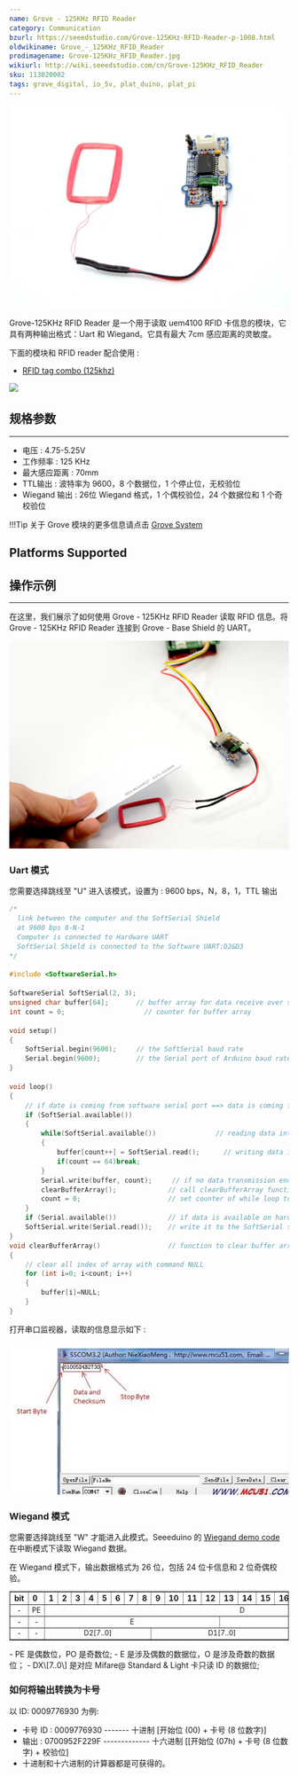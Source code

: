 ```yaml
---
name: Grove - 125KHz RFID Reader
category: Communication
bzurl: https://seeedstudio.com/Grove-125KHz-RFID-Reader-p-1008.html
oldwikiname: Grove_-_125KHz_RFID_Reader
prodimagename: Grove-125KHz_RFID_Reader.jpg
wikiurl: http://wiki.seeedstudio.com/cn/Grove-125KHz_RFID_Reader
sku: 113020002
tags: grove_digital, io_5v, plat_duino, plat_pi
---
```


![](https://raw.githubusercontent.com/SeeedDocument/Grove-125KHz_RFID_Reader/master/img/Grove-125KHz_RFID_Reader.jpg)

Grove-125KHz RFID Reader 是一个用于读取 uem4100 RFID 卡信息的模块，它具有两种输出格式：Uart 和 Wiegand。它具有最大 7cm 感应距离的灵敏度。

下面的模块和 RFID reader 配合使用 :

-   [RFID tag combo (125khz)](https://item.taobao.com/item.htm?spm=a230r.1.14.15.20f4ea6G5RBQG&id=45673403608&ns=1&abbucket=1#detail)

[![](https://github.com/SeeedDocument/wiki_chinese/raw/master/docs/images/click_to_buy.PNG)](https://item.taobao.com/item.htm?spm=a230r.1.14.16.51654862Yh5Xft&id=45783832978&ns=1&abbucket=1#detail)

## 规格参数
--------------

-   电压 : 4.75-5.25V
-   工作频率 : 125 KHz
-   最大感应距离 : 70mm
-   TTL输出 : 波特率为 9600，8 个数据位，1 个停止位，无校验位
-   Wiegand 输出 : 26位 Wiegand 格式，1 个偶校验位，24 个数据位和 1 个奇校验位

!!!Tip
    关于 Grove 模块的更多信息请点击 [Grove System](http://wiki.seeedstudio.com/cn/Grove_System/)

Platforms Supported
-------------------

## 操作示例
-------------

在这里，我们展示了如何使用 Grove - 125KHz RFID Reader 读取 RFID 信息。将 Grove - 125KHz RFID Reader 连接到 Grove - Base Shield 的 UART。

![](https://raw.githubusercontent.com/SeeedDocument/Grove-125KHz_RFID_Reader/master/img/RFID_reader.jpg)

### Uart 模式

您需要选择跳线至 "U" 进入该模式，设置为 : 9600 bps，N，8，1，TTL 输出

```c
/*
  link between the computer and the SoftSerial Shield
  at 9600 bps 8-N-1
  Computer is connected to Hardware UART
  SoftSerial Shield is connected to the Software UART:D2&D3
*/
 
#include <SoftwareSerial.h>
 
SoftwareSerial SoftSerial(2, 3);
unsigned char buffer[64];       // buffer array for data receive over serial port
int count = 0;                    // counter for buffer array
 
void setup()
{
    SoftSerial.begin(9600);     // the SoftSerial baud rate
    Serial.begin(9600);         // the Serial port of Arduino baud rate.
}
 
void loop()
{
    // if date is coming from software serial port ==> data is coming from SoftSerial shield
    if (SoftSerial.available())              
    {
        while(SoftSerial.available())               // reading data into char array
        {
            buffer[count++] = SoftSerial.read();      // writing data into array
            if(count == 64)break;
        }
        Serial.write(buffer, count);     // if no data transmission ends, write buffer to hardware serial port
        clearBufferArray();             // call clearBufferArray function to clear the stored data from the array
        count = 0;                      // set counter of while loop to zero
    }
    if (Serial.available())             // if data is available on hardware serial port ==> data is coming from PC or notebook
    SoftSerial.write(Serial.read());    // write it to the SoftSerial shield
}
void clearBufferArray()                 // function to clear buffer array
{
    // clear all index of array with command NULL
    for (int i=0; i<count; i++)
    {
        buffer[i]=NULL;
    }                  
}
```

打开串口监视器，读取的信息显示如下 :

![](https://raw.githubusercontent.com/SeeedDocument/Grove-125KHz_RFID_Reader/master/img/Read_Data_.jpg)

### Wiegand 模式

您需要选择跳线至 "W" 才能进入此模式。Seeeduino 的 [Wiegand demo code](https://raw.githubusercontent.com/SeeedDocument/Grove-125KHz_RFID_Reader/master/res/RFID_Wiegand_INT.zip) 在中断模式下读取 Wiegand 数据。

在 Wiegand 模式下，输出数据格式为 26 位，包括 24 位卡信息和 2 位奇偶校验。

<table border="1">
<tr style="font-weight:bold">
<td width="20">
bit
</td>
<td width="20">
0
</td>
<td width="20">
1
</td>
<td width="20">
2
</td>
<td width="20">
3
</td>
<td width="20">
4
</td>
<td width="20">
5
</td>
<td width="20">
6
</td>
<td width="20">
7
</td>
<td width="20">
8
</td>
<td width="20">
9
</td>
<td width="20">
10
</td>
<td width="20">
11
</td>
<td width="20">
12
</td>
<td width="20">
13
</td>
<td width="20">
14
</td>
<td width="20">
15
</td>
<td width="20">
16
</td>
<td width="20">
17
</td>
<td width="20">
18
</td>
<td width="20">
19
</td>
<td width="20">
20
</td>
<td width="20">
21
</td>
<td width="20">
22
</td>
<td width="20">
23
</td>
<td width="20">
24
</td>
<td width="20">
25
</td>
</tr>
<tr style="font-size: 90%" align="center">
<td>
-
</td>
<td>
PE
</td>
<td colspan="24" rowspan="1">
D
</td>
<td>
P0
</td>
</tr>
<tr style="font-size: 90%" align="center">
<td>
-
</td>
<td>
-
</td>
<td colspan="12" rowspan="1">
E
</td>
<td colspan="12" rowspan="1">
0
</td>
<td>
-
</td>
</tr>
<tr style="font-size: 90%" align="center">
<td>
-
</td>
<td>
-
</td>
<td colspan="8" rowspan="1">
D2[7..0]
</td>
<td colspan="8" rowspan="1">
D1[7..0]
</td>
<td colspan="8" rowspan="1">
D0[7..0]
</td>
<td>
-
</td>
</tr>
</table>
-   PE 是偶数位，PO 是奇数位;
-   E 是涉及偶数的数据位，O 是涉及奇数的数据位；
-   DX\[7..0\] 是对应 Mifare@ Standard & Light 卡只读 ID 的数据位;

### 如何将输出转换为卡号

以 ID: 0009776930 为例:

-   卡号 ID : 0009776930 ------- 十进制 [开始位 (00) + 卡号 (8 位数字)]
-   输出 : 0700952F229F ------------- 十六进制 [[开始位 (07h) + 卡号 (8 位数字) + 校验位]
-   十进制和十六进制的计算器都是可获得的。

<!-- This Markdown file was created from http://www.seeedstudio.com/wiki/Grove_-_125KHz_RFID_Reader -->
